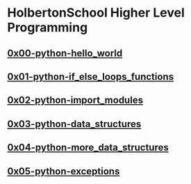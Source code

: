 # HolbertonSchool Higher Level Programming

## [0x00-python-hello_world](./0x00-python-hello_world)
## [0x01-python-if_else_loops_functions](./0x01-python-if_else_loops_functions)
## [0x02-python-import_modules](./0x02-python-import_modules)
## [0x03-python-data_structures](./0x03-python-data_structures)
## [0x04-python-more_data_structures](./0x04-python-more_data_structures)
## [0x05-python-exceptions](0x05-python-exceptions)
